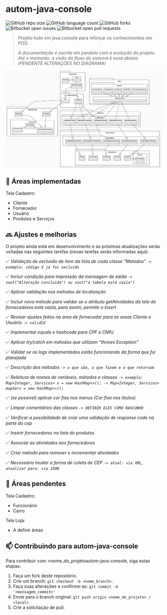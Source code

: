 # autom-java-console

![GitHub repo size](https://img.shields.io/github/repo-size/tioncko/autom-java-console?style=for-the-badge)
![GitHub language count](https://img.shields.io/github/languages/count/tioncko/autom-java-console?style=for-the-badge)
![GitHub forks](https://img.shields.io/github/forks/tioncko/autom-java-console?style=for-the-badge)
![Bitbucket open issues](https://img.shields.io/bitbucket/issues/tioncko/autom-java-console?style=for-the-badge)
![Bitbucket open pull requests](https://img.shields.io/bitbucket/pr-raw/tioncko/autom-java-console?style=for-the-badge)

> Projeto todo em java.console para reforçar os conhecimentos em POO.
>
> *A documentação é escrita em paralelo com a evolução do projeto. Até o momento, a visão do fluxo do sistema é essa abaixo (PENDENTE ALTERAÇÕES NO DIAGRAMA)*

![Visão do fluxo do sistema](img/autom.png)

## 🚀 Áreas implementadas
Tela Cadastro:
- Cliente
- Fornecedor
- Usuário
- Produtos e Serviços


## 🔜 Ajustes e melhorias

O projeto ainda está em desenvolvimento e as próximas atualizações serão voltadas nas seguintes tarefas (novas tarefas serão informadas aqui):

✅ *Validação de exclusão de item da lista de cada classe "Metodos" `-> exemplo: código X já foi excluído`*

✅ *Incluir condição para impressão da mensagem de saída `-> sout("Alteração concluida") ou sout("a tabela está vazia")`*

✅ *Aplicar validação nos métodos de localização*

✅ *Incluir novo método para validar se o atributo getAtividades da tela de fornecedores está vazia, para assim, permitir o insert*

✅ *Revisar ajustes feitos na area de fornecedor para as areas Cliente e Usuário `-> validId`*

✅ *Implementar equals e hashcode para CPF e CNPJ*

✅ *Aplicar try/catch em métodos que utilizam "throws Exception"*

✅ *Validar se os logs implementados estão funcionando da forma que foi planejada*

✅ *Descrição dos métodos `-> o que são, o que fazem e o que retornam`*

✅ *Releitura de nomes de variáveis, métodos e classes `-> exemplo: Map<Integer, Servicos> x = new HashMap<>(); -> Map<Integer, Servicos> mapServ = new HashMap<>();`*

✅ *(se possível) aplicar cor fixa nos menus (Cor fixa nos títulos)*

✅ *Limpar comentários das classes `-> DEFINIR ELES COMO RASCUNHO`*

✅ *Verificar a possibilidade de criar uma validação de response code na parte do cep*

✅ *Inserir fornecedores na lista de produtos*

✅ *Associar as atividades aos fornecedores*

✅ *Criar método para remover e incrementar atividades*

✅ *Necessário mudar a forma de coleta de CEP `-> atual: via XML, atualizar para: via JSON`*

## 📝 Áreas pendentes

Tela Cadastro:
- Funcionário
- Carro

Tela Loja:
- A definir áreas

## 📫 Contribuindo para autom-java-console

Para contribuir com <nome_do_projetoautom-java-console, siga estas etapas:

1. Faça um fork deste repositório.
2. Crie um branch: `git checkout -b <nome_branch>`.
3. Faça suas alterações e confirme-as: `git commit -m '<mensagem_commit>'`
4. Envie para o branch original: `git push origin <nome_do_projeto> / <local>`
5. Crie a solicitação de pull.